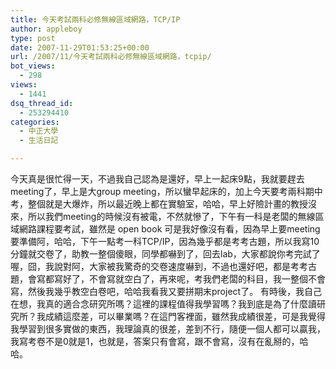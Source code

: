 ```yaml
---
title: 今天考試兩科必修無線區域網路，TCP/IP
author: appleboy
type: post
date: 2007-11-29T01:53:25+00:00
url: /2007/11/今天考試兩科必修無線區域網路，tcpip/
bot_views:
  - 298
views:
  - 1441
dsq_thread_id:
  - 253294410
categories:
  - 中正大學
  - 生活日記

---
```

今天真是很忙得一天，不過我自己認為是還好，早上一起床9點，我就要趕去meeting了，早上是大group meeting，所以蠻早起床的，加上今天要考兩科期中考，整個就是大爆炸，所以最近晚上都在實驗室，哈哈，早上好險計畫的教授沒來，所以我們meeting的時候沒有被電，不然就慘了，下午有一科是老闆的無線區域網路課程要考試，雖然是 open book 可是我好像沒有看，因為早上要meeting要準備阿，哈哈，下午一點考一科TCP/IP，因為幾乎都是考考古題，所以我寫10分鐘就交卷了，助教一整個傻眼，同學都嚇到了，回去lab，大家都說你考完試了喔，囧，我說對阿，大家被我驚奇的交卷速度嚇到，不過也還好吧，都是考考古題，會寫都寫好了，不會寫就空白了，再來呢，考我們老闆的科目，我一整個不會寫，然後我幾乎教空白卷吧，哈哈我看我又要拼期末project了。 有時後，我自己在想，我真的適合念研究所嗎？這裡的課程值得我學習嗎？我到底是為了什麼讀研究所？我成績這麼差，可以畢業嗎？在這門客裡面，雖然我成績很差，可是我覺得我學習到很多實做的東西，我理論真的很差，差到不行，隨便一個人都可以贏我，我寫考卷不是0就是1，也就是，答案只有會寫，跟不會寫，沒有在亂掰的，哈哈。